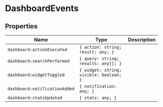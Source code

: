# DashboardEvents

## Properties

| Name | Type | Description |
|------|------|-------------|
| `dashboard:actionExecuted` | `{ action: string; result: any; }` |  |
| `dashboard:searchPerformed` | `{ query: string; results: any[]; }` |  |
| `dashboard:widgetToggled` | `{ widget: string; visible: boolean; }` |  |
| `dashboard:notificationAdded` | `{ notification: any; }` |  |
| `dashboard:statsUpdated` | `{ stats: any; }` |  |

